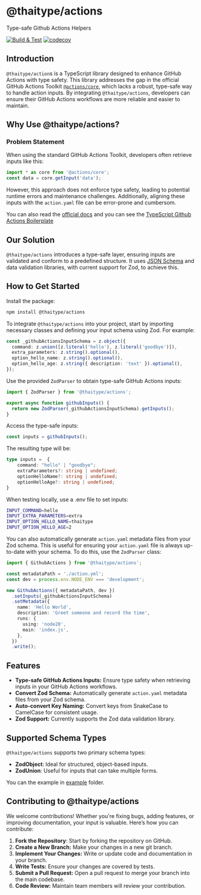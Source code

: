 # @thaitype/actions

Type-safe Github Actions Helpers

 [![Build & Test](https://github.com/thaitype/actions/actions/workflows/test.yml/badge.svg)](https://github.com/thaitype/actions/actions/workflows/test.yml)
[![codecov](https://codecov.io/gh/thaitype/actions/branch/main/graph/badge.svg?token=Y7ZMDKFPAN)](https://codecov.io/gh/thaitype/actions)   

## Introduction

`@thaitype/action`s is a TypeScript library designed to enhance GitHub Actions with type safety. This library addresses the gap in the official GitHub Actions Toolkit [`@actions/core`](https://www.npmjs.com/package/@actions/core), which lacks a robust, type-safe way to handle action inputs. By integrating `@thaitype/actions`, developers can ensure their GitHub Actions workflows are more reliable and easier to maintain.

## Why Use @thaitype/actions?

### Problem Statement
When using the standard GitHub Actions Toolkit, developers often retrieve inputs like this:

```ts
import * as core from '@actions/core';
const data = core.getInput('data');
```

However, this approach does not enforce type safety, leading to potential runtime errors and maintenance challenges. Additionally, aligning these inputs with the `action.yaml` file can be error-prone and cumbersom.

You can also read the [official docs](https://docs.github.com/en/actions/creating-actions/creating-a-javascript-action) and you can see the [TypeScript Github Actions Boilerplate](https://github.com/actions/typescript-action)

## Our Solution
`@thaitype/actions` introduces a type-safe layer, ensuring inputs are validated and conform to a predefined structure. It uses [JSON Schema](https://json-schema.org) and data validation libraries, with current support for Zod, to achieve this.

## How to Get Started

Install the package:
```sh
npm install @thaitype/actions
```

To integrate `@thaitype/actions` into your project, start by importing necessary classes and defining your input schema using Zod. For example:

```ts
const _githubActionsInputSchema = z.object({
  command: z.union([z.literal('hello'), z.literal('goodbye')]),
  extra_parameters: z.string().optional(),
  option_hello_name: z.string().optional(),
  option_hello_age: z.string({ description: 'text' }).optional(),
});
```

Use the provided `ZodParser` to obtain type-safe GitHub Actions inputs:

```ts
import { ZodParser } from '@thaitype/actions';

export async function githubInputs() {
  return new ZodParser(_githubActionsInputSchema).getInputs();
}
```

Access the type-safe inputs:

```ts
const inputs = githubInputs();
```
The resulting type will be:
```ts
type inputs =  {
    command: "hello" | "goodbye";
    extraParameters?: string | undefined;
    optionHelloName?: string | undefined;
    optionHelloAge?: string | undefined;
}
```
When testing locally, use a .env file to set inputs:

```bash
INPUT_COMMAND=hello
INPUT_EXTRA_PARAMETERS=extra
INPUT_OPTION_HELLO_NAME=thaitype
INPUT_OPTION_HELLO_AGE=2
```

You can also automatically generate `action.yaml` metadata files from your Zod schema. This is useful for ensuring your `action.yaml` file is always up-to-date with your schema. To do this, use the `ZodParser` class:

```ts
import { GithubActions } from '@thaitype/actions';

const metadataPath = './action.yml';
const dev = process.env.NODE_ENV === 'development';

new GithubActions({ metadataPath, dev })
  .setInputs(_githubActionsInputSchema)
  .setMetadata({
    name: 'Hello World',
    description: 'Greet someone and record the time',
    runs: {
      using: 'node20',
      main: 'index.js',
    },
  })
  .write();
```

## Features
- **Type-safe GitHub Actions Inputs:** Ensure type safety when retrieving inputs in your GitHub Actions workflows.
- **Convert Zod Schema:** Automatically generate `action.yaml` metadata files from your Zod schema.
- **Auto-convert Key Naming:** Convert keys from SnakeCase to CamelCase for consistent usage.
- **Zod Support:** Currently supports the Zod data validation library.
  
## Supported Schema Types

`@thaitype/actions` supports two primary schema types:

- **ZodObject**: Ideal for structured, object-based inputs.
- **ZodUnion**: Useful for inputs that can take multiple forms.

You can the example in [example](example) folder.

## Contributing to @thaitype/actions

We welcome contributions! Whether you're fixing bugs, adding features, or improving documentation, your input is valuable. Here’s how you can contribute:

1. **Fork the Repository**: Start by forking the repository on GitHub.
2. **Create a New Branch:** Make your changes in a new git branch.
3. **Implement Your Changes:** Write or update code and documentation in your branch.
4. **Write Tests:** Ensure your changes are covered by tests.
5. **Submit a Pull Request:** Open a pull request to merge your branch into the main codebase.
6. **Code Review:** Maintain team members will review your contribution.
